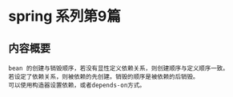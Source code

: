 # spring 系列第9篇
## 内容概要
```
bean 的创建与销毁顺序，若没有显性定义依赖关系，则创建顺序与定义顺序一致。
若设定了依赖关系，则被依赖的先创建。销毁的顺序是被依赖的后销毁。
可以使用构造器设置依赖，或者depends-on方式。
```


